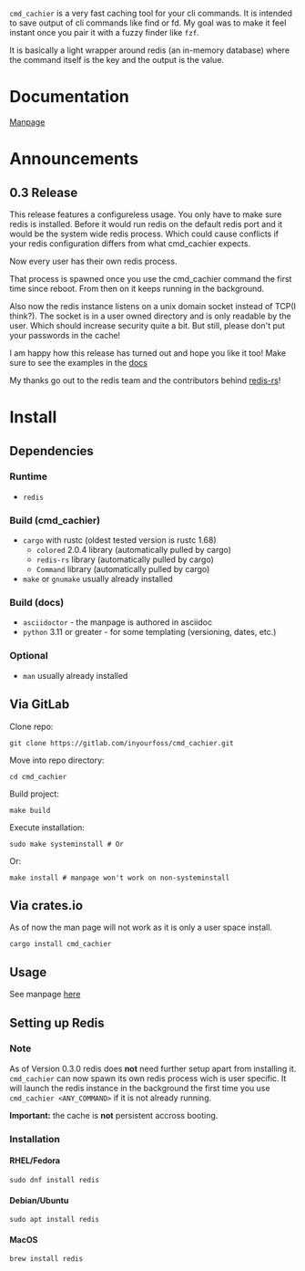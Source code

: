 
`cmd_cachier` is a very fast caching tool for your cli commands.
It is intended to save output of cli commands like find or fd.
My goal was to make it feel instant once you pair it with a fuzzy finder like `fzf`.


It is basically a light wrapper around redis (an in-memory database) where the command itself is the key and the output is the value.

# Documentation

[Manpage](https://cmd-cachier-inyourfoss-7e6ece76159a67277db29221cf93ca6439e1ff91.gitlab.io/)

# Announcements
## 0.3 Release

This release features a configureless usage. You only have to make sure redis is installed.
Before it would run redis on the default redis port and it would be the system wide redis process. 
Which could cause conflicts if your redis configuration differs from what cmd_cachier expects.

Now every user has their own redis process. 

That process is spawned once you use the cmd_cachier command the first time since reboot. From then on it keeps running in the background.

Also now the redis instance listens on a unix domain socket instead of TCP(I think?). 
The socket is in a user owned directory and is only readable by the user.
Which should increase security quite a bit. 
But still, please don't put your passwords in the cache!

I am happy how this release has turned out and hope you like it too!
Make sure to see the examples in the [docs](https://cmd-cachier-inyourfoss-7e6ece76159a67277db29221cf93ca6439e1ff91.gitlab.io/)

My thanks go out to the redis team and the contributors behind [redis-rs](https://crates.io/teams/github:redis-rs:release-team)!

# Install 
## Dependencies
### Runtime
- `redis`
### Build (cmd_cachier)
- `cargo` with rustc (oldest tested version is rustc 1.68)
  - `colored` 2.0.4 library (automatically pulled by cargo)
  - `redis-rs` library (automatically pulled by cargo)
  - `Command` library (automatically pulled by cargo)
- `make` or `gnumake` usually already installed
### Build (docs)
- `asciidoctor` - the manpage is authored in asciidoc
- `python` 3.11 or greater - for some templating (versioning, dates, etc.)
### Optional
- `man` usually already installed

## Via GitLab
Clone repo:
```
git clone https://gitlab.com/inyourfoss/cmd_cachier.git
```
Move into repo directory:
```
cd cmd_cachier 
```
Build project:
```
make build
```
Execute installation:
```
sudo make systeminstall # Or
```
Or:
```
make install # manpage won't work on non-systeminstall
```

## Via crates.io
As of now the man page will not work as it is only a user space install. 
```
cargo install cmd_cachier
```
## Usage
See manpage [here](https://cmd-cachier-inyourfoss-7e6ece76159a67277db29221cf93ca6439e1ff91.gitlab.io/)

## Setting up Redis
### Note
As of Version 0.3.0 redis does **not** need further setup apart from installing it.
`cmd_cachier` can now spawn its own redis process wich is user specific.
It will launch the redis instance in the background 
the first time you use `cmd_cachier <ANY_COMMAND>` if it is not already running.

**Important:** the cache is **not** persistent accross booting.

### Installation
#### **RHEL/Fedora**
```
sudo dnf install redis
```

#### **Debian/Ubuntu**
```
sudo apt install redis
```

#### **MacOS**
```
brew install redis
```

